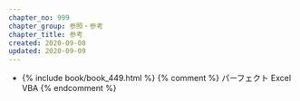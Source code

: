 ```yaml
---
chapter_no: 999
chapter_group: 参照・参考
chapter_title: 参考
created: 2020-09-08
updated: 2020-09-09
---
```

- {% include book/book_449.html %} {% comment %} パーフェクト Excel VBA {% endcomment %}
